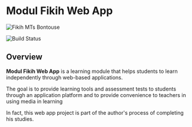 # Modul Fikih Web App

![Fikih MTs Bontouse](https://github.com/kurnhyalcantara/fikih-mtsbontouse/.github/preview/fikih-mtsbontouse.png)

![Build Status](https://github.com/kurnhyalcantara/fikih-mtsbontouse/actions/workflows/firebase-hosting-merge.yml/badge.svg)

## Overview

**Modul Fikih Web App** is a learning module that helps students to learn independently through web-based applications.

The goal is to provide learning tools and assessment tests to students through an application platform and to provide convenience to teachers in using media in learning

In fact, this web app project is part of the author's process of completing his studies.
